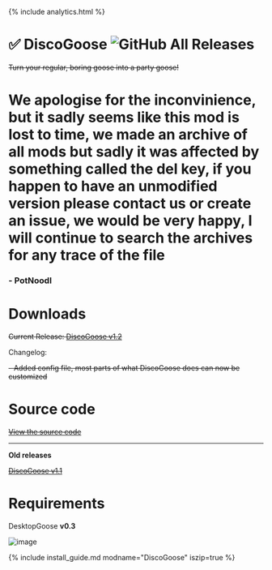 {% include analytics.html %}

# ✅ DiscoGoose ![GitHub All Releases](https://img.shields.io/github/downloads/VeeDeeOh/DiscoGoose/total?logo=github)

~~Turn your regular, boring goose into a party goose!~~


# **We apologise for the inconvinience, but it sadly seems like this mod is lost to time, we made an archive of all mods but sadly it was affected by something called the del key, if you happen to have an unmodified version please contact us or create an issue, we would be very happy, I will continue to search the archives for any trace of the file**

### - PotNoodl


# Downloads

~~Current Release: [DiscoGoose v1.2](https://github.com/VeeDeeOh/DiscoGoose/releases/tag/1.2)~~

Changelog:

~~- Added config file, most parts of what DiscoGoose does can now be customized~~

# Source code

~~[View the source code](https://github.com/VeeDeeOh/DiscoGoose)~~

-----
**Old releases**

~~[DiscoGoose v1.1](https://github.com/VeeDeeOh/DiscoGoose/releases/tag/1.1)~~

# Requirements

DesktopGoose **v0.3**

![image](https://i.imgur.com/5yZWF32.gif)

{% include install_guide.md modname="DiscoGoose" iszip=true %}

